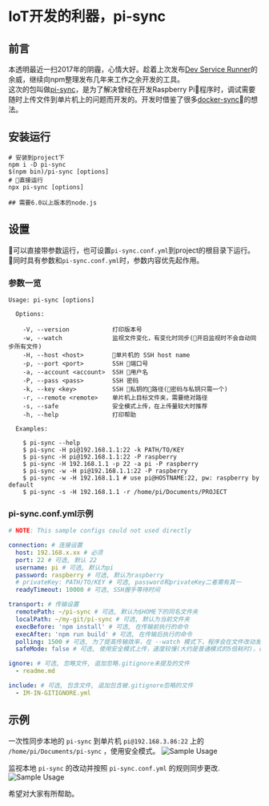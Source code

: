 # IoT开发的利器，pi-sync

## 前言
  本透明最近一扫2017年的阴霾，心情大好。趁着上次发布[Dev Service Runner](https://zhuanlan.zhihu.com/p/32373407)的余威，继续向npm整理发布几年来工作之余开发的工具。  
  这次的包叫做[pi-sync](https://www.npmjs.com/package/pi-sync)，是为了解决曾经在开发Raspberry Pi程序时，调试需要随时上传文件到单片机上的问题而开发的。开发时借鉴了很多[docker-sync](https://github.com/EugenMayer/docker-sync)的想法。

## 安装运行
```
# 安装到project下
npm i -D pi-sync
$(npm bin)/pi-sync [options]
# 直接运行
npx pi-sync [options]

## 需要6.0以上版本的node.js
```

## 设置
可以直接带参数运行，也可设置`pi-sync.conf.yml`到project的根目录下运行。  
同时具有参数和`pi-sync.conf.yml`时，参数内容优先起作用。
### 参数一览
```
Usage: pi-sync [options]

  Options:

    -V, --version            打印版本号
    -w, --watch              监视文件变化，有变化时同步(开启监视时不会自动同步所有文件)
    -H, --host <host>        单片机的 SSH host name
    -p, --port <port>        SSH 端口号
    -a, --account <account>  SSH 用户名
    -P, --pass <pass>        SSH 密码
    -k, --key <key>          SSH 私钥的路径(密码与私钥只需一个)
    -r, --remote <remote>    单片机上目标文件夹，需要绝对路径
    -s, --safe               安全模式上传，在上传量较大时推荐
    -h, --help               打印帮助

  Examples:

    $ pi-sync --help
    $ pi-sync -H pi@192.168.1.1:22 -k PATH/TO/KEY
    $ pi-sync -H pi@192.168.1.1:22 -P raspberry
    $ pi-sync -H 192.168.1.1 -p 22 -a pi -P raspberry
    $ pi-sync -w -H pi@192.168.1.1:22 -P raspberry
    $ pi-sync -w -H 192.168.1.1 # use pi@HOSTNAME:22, pw: raspberry by default
    $ pi-sync -s -H 192.168.1.1 -r /home/pi/Documents/PROJECT
```

### pi-sync.conf.yml示例
```yaml
# NOTE: This sample configs could not used directly

connection: # 连接设置
  host: 192.168.x.xx # 必须
  port: 22 # 可选, 默认 22
  username: pi # 可选, 默认为pi
  password: raspberry # 可选, 默认为raspberry
  # privateKey: PATH/TO/KEY # 可选, password和privateKey二者需有其一
  readyTimeout: 10000 # 可选, SSH握手等待时间

transport: # 传输设置
  remotePath: ~/pi-sync # 可选, 默认为$HOME下的同名文件夹
  localPath: ~/my-git/pi-sync # 可选, 默认为当前文件夹
  execBefore: 'npm install' # 可选, 在传输前执行的命令
  execAfter: 'npm run build' # 可选, 在传输后执行的命令
  polling: 1500 # 可选, 为了提高传输效率，在 --watch 模式下，程序会在文件改动发生后暂存改动，等待一段时间后一并上传, 默认为1500ms
  safeMode: false # 可选, 使用安全模式上传，速度较慢(大约是普通模式的5倍耗时)，在有大量改动需要一次性上传时推荐使用，默认为 false

ignore: # 可选, 忽略文件, 追加忽略.gitignore未提及的文件
  - readme.md

include: # 可选, 包含文件, 追加包含被.gitignore忽略的文件
  - IM-IN-GITIGNORE.yml
```

## 示例
一次性同步本地的 `pi-sync` 到单片机 `pi@192.168.3.86:22` 上的 `/home/pi/Documents/pi-sync` ，使用安全模式。
![Sample Usage](https://cdn.rawgit.com/jerrywdlee/pi-sync/c128932c/assets/pi-sync_demo_1.gif "Sample Usage")

监视本地 `pi-sync` 的改动并按照 `pi-sync.conf.yml` 的规则同步更改.
![Sample Usage](https://cdn.rawgit.com/jerrywdlee/pi-sync/c128932c/assets/pi-sync_demo_2.gif "Sample Usage")

希望对大家有所帮助。


